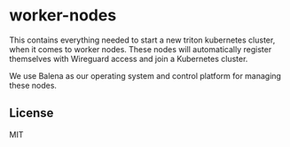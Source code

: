 # worker-nodes

This contains everything needed to start a new triton kubernetes cluster, when it comes to worker nodes. These nodes will automatically register themselves with Wireguard access and join a Kubernetes cluster. 

We use Balena as our operating system and control platform for managing these nodes.

## License

MIT